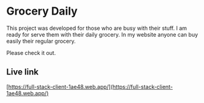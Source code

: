 # Grocery Daily

This project was developed for those who are busy with their stuff. I am ready for serve them with their daily grocery.
In my website anyone can buy easily their regular grocery.

Please check it out.

## Live link


 [https://full-stack-client-1ae48.web.app/](https://full-stack-client-1ae48.web.app/)


